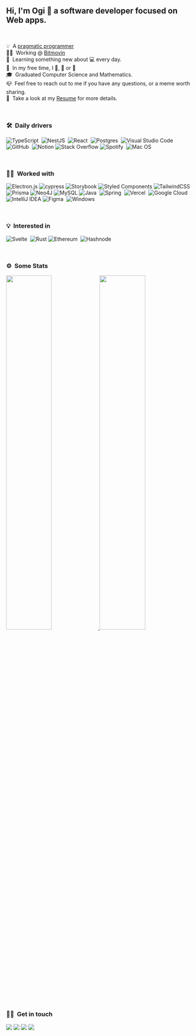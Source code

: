 ## Hi, I'm Ogi 👋 a software developer focused on Web apps.

<br />

💡 &nbsp;A [pragmatic programmer](https://pragprog.com/titles/tpp20/the-pragmatic-programmer-20th-anniversary-edition/)\
👨‍💻 &nbsp;Working @ [Bitmovin](https://bitmovin.com/)\
🌱 &nbsp;Learning something new about 💻 every day.\
🏹 &nbsp;In my free time, I 🚴, 🏃 or 📖\
🎓 &nbsp;Graduated Computer Science and Mathematics.\
📪 &nbsp;Feel free to reach out to me if you have any questions, or a meme worth sharing.\
🔬 &nbsp;Take a look at my [Resume](https://www.ognjenbostjancic.com/ognjen-bostjancic-cv.pdf) for more details. 

<br />

### 🛠 &nbsp;Daily drivers

![TypeScript](https://img.shields.io/badge/-Typescript-007acc?style=for-the-badge&logo=typescript&logoColor=white)&nbsp;
![NestJS](https://img.shields.io/badge/nestjs-%23E0234E.svg?style=for-the-badge&logo=nestjs&logoColor=white)&nbsp;
![React](https://img.shields.io/badge/-React-05122A?style=for-the-badge&logo=react)&nbsp;
![Postgres](https://img.shields.io/badge/postgres-%23316192.svg?style=for-the-badge&logo=postgresql&logoColor=white)&nbsp;
![Visual Studio Code](https://img.shields.io/badge/-Visual%20Studio%20Code-05122A?style=for-the-badge&logo=visual-studio-code&logoColor=007ACC)&nbsp;
![GitHub](https://img.shields.io/badge/-GitHub-171722?style=for-the-badge&logo=github)&nbsp;
![Notion](https://img.shields.io/badge/Notion-%23000000.svg?style=for-the-badge&logo=notion&logoColor=white)
![Stack Overflow](https://img.shields.io/badge/-Stackoverflow-DF6D17?style=for-the-badge&logo=stack-overflow&logoColor=white)
![Spotify](https://img.shields.io/badge/Spotify-05200F?style=for-the-badge&logo=spotify&logoColor=white)&nbsp;
![Mac OS](https://img.shields.io/badge/mac%20os-171717?style=for-the-badge&logo=macos&logoColor=F0F0F0)&nbsp;

<br />

### 👨‍💻 &nbsp;Worked with

![Electron.js](https://img.shields.io/badge/Electron-191970?style=for-the-badge&logo=Electron&logoColor=white)
![cypress](https://img.shields.io/badge/-cypress-E5E5E5?style=for-the-badge&logo=cypress&logoColor=058a5e)
![Storybook](https://img.shields.io/badge/-Storybook-000000?style=for-the-badge&logo=storybook&logoColor=white)
![Styled Components](https://img.shields.io/badge/styled--components-000000?style=for-the-badge&logo=styled-components&logoColor=white)
![TailwindCSS](https://img.shields.io/badge/tailwindcss-%2338B2AC.svg?style=for-the-badge&logo=tailwind-css&logoColor=white)
![Prisma](https://img.shields.io/badge/Prisma-000000?style=for-the-badge&logo=Prisma&logoColor=white)
![Neo4J](https://img.shields.io/badge/Neo4j-000000?style=for-the-badge&logo=neo4j&logoColor=white)
![MySQL](https://img.shields.io/badge/mysql-%2300f.svg?style=for-the-badge&logo=mysql&logoColor=white)
![Java](https://img.shields.io/badge/-Java-05122A?style=for-the-badge&logo=Java&logoColor=FFA518)&nbsp;
![Spring](https://img.shields.io/badge/spring-%236DB33F.svg?style=for-the-badge&logo=spring&logoColor=white)&nbsp;
![Vercel](https://img.shields.io/badge/vercel-%23000000.svg?style=for-the-badge&logo=vercel&logoColor=white)&nbsp;
![Google Cloud](https://img.shields.io/badge/GoogleCloud-000000.svg?style=for-the-badge&logo=google-cloud&logoColor=white)
![IntelliJ IDEA](https://img.shields.io/badge/IntelliJ-000000.svg?style=for-the-badge&logo=intellij-idea&logoColor=white)
![Figma](https://img.shields.io/badge/figma-%23F24E1E.svg?style=for-the-badge&logo=figma&logoColor=white)&nbsp;
![Windows](https://img.shields.io/badge/Windows-0078D6?style=for-the-badge&logo=windows&logoColor=white)

<br />

### 💡 &nbsp;Interested in

![Svelte](https://img.shields.io/badge/svelte-%23f1413d.svg?style=for-the-badge&logo=svelte&logoColor=white)&nbsp;
![Rust](https://img.shields.io/badge/rust-%23000000.svg?style=for-the-badge&logo=rust&logoColor=white)
![Ethereum](https://img.shields.io/badge/Ethereum-3C3C3D?style=for-the-badge&logo=Ethereum&logoColor=white)&nbsp;
![Hashnode](https://img.shields.io/badge/Hashnode-000000?style=for-the-badge&logo=hashnode&logoColor=white)&nbsp;

<br />

### ⚙️ &nbsp;Some Stats

<p align="left">
  <a href="https://ognjenbostjancic.com/">
  <img width="49.5%" src="https://github-readme-stats.vercel.app/api?username=obostjancic&show_icons=true&theme=onedark&hide_border=true" />
    <img width="49.5%" src="https://github-readme-streak-stats.herokuapp.com/?user=obostjancic&theme=onedark&hide_border=true" />
  </a>
</p>

<br />

### 🤝🏻 &nbsp;Get in touch

<p align="left">
<a href="https://www.ognjenbostjancic.com"><img src="https://img.shields.io/badge/-personal%20page-3423A6?style=for-the-badge&logo=Google-Chrome&logoColor=white"/></a>
<a href="https://www.linkedin.com/in/obostjancic/"><img src="https://img.shields.io/badge/linkedin-0077B5?style=for-the-badge&logo=linkedin&logoColor=white"/></a>
<a href="https://www.polywork.com/obostjancic"><img src="https://img.shields.io/badge/polywork-543DE0?style=for-the-badge&logo=polywork&logoColor=black"/></a>
<a href="mailto:ognjen.bostjancic@gmail.com"><img src="https://img.shields.io/badge/-Email-D14836?style=for-the-badge&logo=Gmail&logoColor=white"/></a>
</p>

